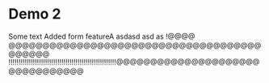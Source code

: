 # Demo 2

Some text
Added form featureA
asdasd asd as !@@@@
@@@@@@@@@@@@@@@@@@@@@@@@@@@@@@@@@@@@@@@@@@@
!!!!!!!!!!!!!!!!!!!!!!!!!!!!!!!!!!!!!!!!!!!!!!!!!!!!!@@@@@@@@@@@@@@@@@@@@@@@@@@@@@@@@
